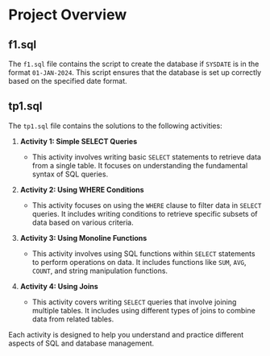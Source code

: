 # Project Overview

## f1.sql
The `f1.sql` file contains the script to create the database if `SYSDATE` is in the format `01-JAN-2024`. This script ensures that the database is set up correctly based on the specified date format.

## tp1.sql
The `tp1.sql` file contains the solutions to the following activities:

1. **Activity 1: Simple SELECT Queries**
    - This activity involves writing basic `SELECT` statements to retrieve data from a single table. It focuses on understanding the fundamental syntax of SQL queries.

2. **Activity 2: Using WHERE Conditions**
    - This activity focuses on using the `WHERE` clause to filter data in `SELECT` queries. It includes writing conditions to retrieve specific subsets of data based on various criteria.

3. **Activity 3: Using Monoline Functions**
    - This activity involves using SQL functions within `SELECT` statements to perform operations on data. It includes functions like `SUM`, `AVG`, `COUNT`, and string manipulation functions.

4. **Activity 4: Using Joins**
    - This activity covers writing `SELECT` queries that involve joining multiple tables. It includes using different types of joins to combine data from related tables.

Each activity is designed to help you understand and practice different aspects of SQL and database management.